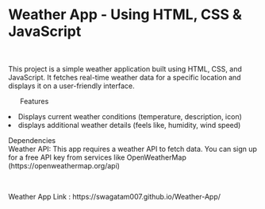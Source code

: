 
<h1>Weather App - Using HTML, CSS & JavaScript</h1>
<br>
<p>This project is a simple weather application built using HTML, CSS, and JavaScript. It fetches real-time weather data for a specific location and displays it on a user-friendly interface.
</p>
<ul>Features</ul>
<li>Displays current weather conditions (temperature, description, icon)</li>
<li>displays additional weather details (feels like, humidity, wind speed)</li>
<p>
Dependencies
<br>
Weather API: This app requires a weather API to fetch data. You can sign up for a free API key from services like OpenWeatherMap (https://openweathermap.org/api)
</p>
<br>
<p>
  Weather App Link : https://swagatam007.github.io/Weather-App/
</p>
